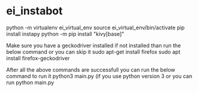 # ei_instabot

python -m virtualenv ei_virtual_env
source ei_virtual_env/bin/activate
pip install instapy
python -m pip install "kivy[base]"

Make sure you have a geckodriver installed if not installed than run the below command or you can skip it
sudo apt-get install firefox 
sudo apt install firefox-geckodriver

After all the above commands are successfull you can run the below command to run it 
python3 main.py (if you use python version 3 or you can run 
python main.py
